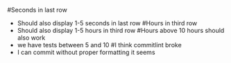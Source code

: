 #Seconds in last row
-  Should also display 1-5 seconds in last row
#Hours in third row
-  Should also display 1-5 hours in third row
#Hours above 10 hours should also work
- we have tests between 5 and 10
#I think commitlint broke
- I can commit without proper formatting it seems